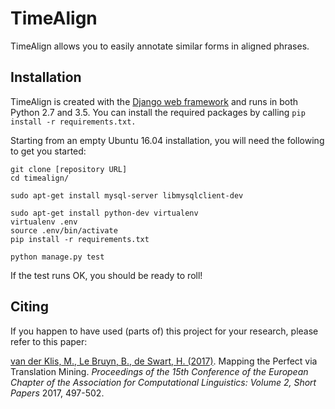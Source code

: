 # TimeAlign

TimeAlign allows you to easily annotate similar forms in aligned phrases.

## Installation

TimeAlign is created with the [Django web framework](https://www.djangoproject.com/) and runs in both Python 2.7 and 3.5.
You can install the required packages by calling `pip install -r requirements.txt.`

Starting from an empty Ubuntu 16.04 installation, you will need the following to get you started:

    git clone [repository URL]
    cd timealign/

    sudo apt-get install mysql-server libmysqlclient-dev

    sudo apt-get install python-dev virtualenv
    virtualenv .env
    source .env/bin/activate
    pip install -r requirements.txt

    python manage.py test

If the test runs OK, you should be ready to roll!

## Citing

If you happen to have used (parts of) this project for your research, please refer to this paper:

[van der Klis, M., Le Bruyn, B., de Swart, H. (2017)](http://www.aclweb.org/anthology/E17-2080). Mapping the Perfect via Translation Mining. *Proceedings of the 15th Conference of the European Chapter of the Association for Computational Linguistics: Volume 2, Short Papers* 2017, 497-502.
